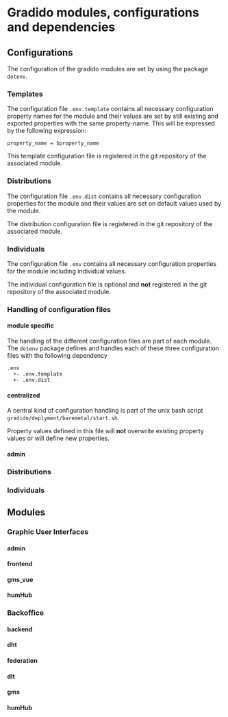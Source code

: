 # Gradido modules, configurations and dependencies

## Configurations

The configuration of the gradido modules are set by using the package `dotenv`.

### Templates

The configuration file `.env.template` contains all necessary configuration property names for the module and their values are set by still existing and exported properties with the same property-name. This will be expressed by the following expression:

`property_name = $property_name`

This template configuration file is registered in the git repository of the associated module.

### Distributions

The configuration file `.env.dist` contains all necessary configuration properties for the module and their values are set on default values used by the module.

The distribution configuration file is registered in the git repository of the associated module.

### Individuals

The configuration file `.env` contains all necessary configuration properties for the module including individual values.

The individual configuration file is optional and **not** registered in the git repository of the associated module.

### Handling of configuration files

#### module specific

The handling of the different configuration files are part of each module. The `dotenv` package defines and handles each of these three configuration files with the following dependency

```
.env
  +- .env.template
  +- .env.dist

```

#### centralized

A central kind of configuration handling is part of the unix bash script `gradido/deplyment/baremetal/start.sh`.

Property values defined in this file will **not** overwrite existing property values or will define new properties.

#### admin

### Distributions

### Individuals

## Modules

### Graphic User Interfaces

#### admin

#### frontend

#### gms_vue

#### humHub

### Backoffice

#### backend

#### dht

#### federation

#### dlt

#### gms

#### humHub
